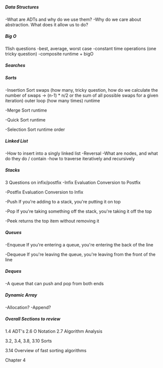 ##### Data Structures
-What are ADTs and why do we use them?
-Why do we care about abstraction. What does it allow us to do?

##### Big O
11ish questions
-best, average, worst case
-constant time operations (one tricky question)
-composite runtime + bigO

##### Searches

##### Sorts
-Insertion Sort
	swaps (how many, tricky question, how do we calculate the number of swaps -> (n-1) * n/2 or the sum of all possible swaps for a given iteration)
	outer loop (how many times)
	runtime

-Merge Sort
	runtime

-Quick Sort
	runtime

-Selection Sort
	runtime
	order

##### Linked List
-How to insert into a singly linked list
-Reversal
-What are nodes, and what do they do / contain
-how to traverse iteratively and recursively

##### Stacks
3 Questions on infix/postfix
-Infix 
	Evaluation
	Conversion to Postfix
	
-Postfix
	Evaluation
	Conversion to Infix
	
-Push
	If you're adding to a stack, you're putting it on top
	
-Pop
	If you're taking something off the stack, you're taking it off the top
	
-Peek
	returns the top item without removing it

##### Queues
-Enqueue
	If you're entering a queue, you're entering the back of the line
	
-Dequeue
	If you're leaving the queue, you're leaving from the front of the line

##### Deques
-A queue that can push and pop from both ends

##### Dynamic Array
-Allocation?
-Append?

##### Overall Sections to review
1.4 ADT's
2.6 O Notation
2.7 Algorithm Analysis

3.2, 3.4, 3.8, 3.10 Sorts

3.14 Overview of fast sorting algorithms

Chapter 4
